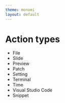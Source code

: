 ```yaml
---
theme: monomi
layout: default
---
```


# Action types

- File
- Slide
- Preview
- Patch
- Setting
- Terminal
- Time
- Visual Studio Code
- Snippet
